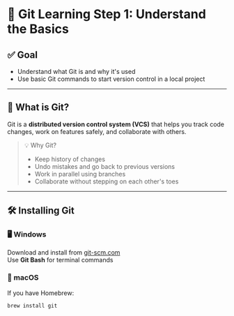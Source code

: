 # 🧠 Git Learning Step 1: Understand the Basics

## ✅ Goal
- Understand what Git is and why it's used
- Use basic Git commands to start version control in a local project

---

## 🚀 What is Git?

Git is a **distributed version control system (VCS)** that helps you track code changes, work on features safely, and collaborate with others.

> 💡 Why Git?
> - Keep history of changes
> - Undo mistakes and go back to previous versions
> - Work in parallel using branches
> - Collaborate without stepping on each other's toes

---

## 🛠️ Installing Git

### 🖥️ Windows
Download and install from [git-scm.com](https://git-scm.com/download/win)  
Use **Git Bash** for terminal commands

### 🍎 macOS
If you have Homebrew:
```bash
brew install git
